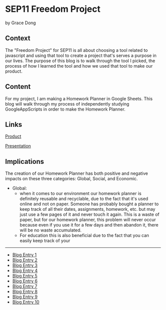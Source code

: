 # SEP11 Freedom Project
by Grace Dong

## Context
The "Freedom Project" for SEP11 is all about choosing a tool related to javascript and using that tool to create a project that's serves a purpose in our lives. The purpose of this blog is to walk through the tool I picked, the process of how I learned the tool and how we used that tool to make our product.

## Content
For my project, I am making a Homework Planner in Google Sheets. This blog will walk through my process of independently studying GoogleAppScripts in order to make the Homework Planner.

## Links

[Product](https://docs.google.com/spreadsheets/d/18vQUEJv8KX2F-5PNwYNSHKsa-rb5vBDA2RCcV4yWPBs/edit?usp=sharing)

[Presentation](https://docs.google.com/presentation/d/1hLGl8Z0hOjg8w6AaDFOglUdFNf5rIFPHZLScfiWyItA/edit?usp=sharing)

## Implications
The creation of our Homework Planner has both positive and negative impacts on these three categories: Global, Social, and Economic.
* Global:
  *  when it comes to our environment our homework planner is definitely reusable and recyclable, due to the fact that it's used online and not on paper. Someone has probably bought a planner to keep track of all their dates, assignments, homework, etc. but may just use a few pages of it and never touch it again. This is a waste of paper, but for our homework planner, this problem will never occur because even if you use it for a few days and then abandon it, there will be no waste accumulated. 
  * For education this is also beneficial due to the fact that you can easily keep track of your 

---

* [Blog Entry 1](entries/entry01.md)
* [Blog Entry 2](entries/entry02.md)
* [Blog Entry 3](entries/entry03.md)
* [Blog Entry 4](entries/entry04.md)
* [Blog Entry 5](entries/entry05.md)
* [Blog Entry 6](entries/entry06.md)
* [Blog Entry 7](entries/entry07.md)
* [Blog Entry 8](entries/entry08.md)
* [Blog Entry 9](entries/entry09.md)
* [Blog Entry 10](entries/entry10.md)
